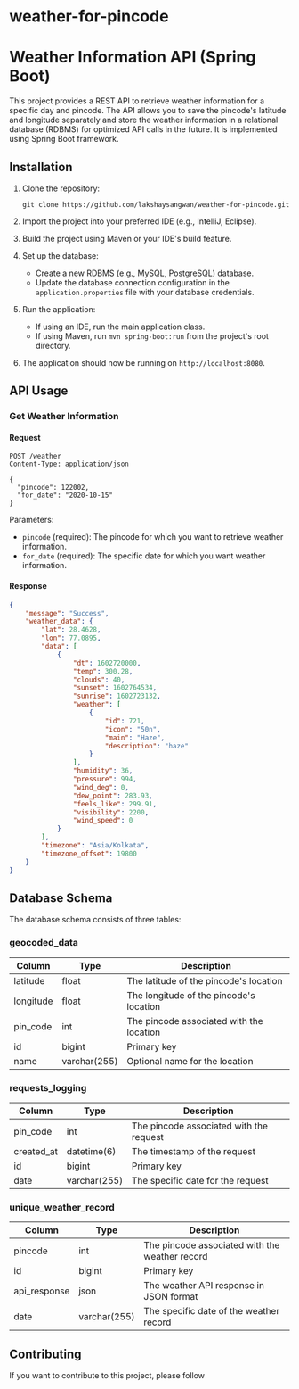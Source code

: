 # weather-for-pincode
# Weather Information API (Spring Boot)

This project provides a REST API to retrieve weather information for a specific day and pincode. The API allows you to save the pincode's latitude and longitude separately and store the weather information in a relational database (RDBMS) for optimized API calls in the future. It is implemented using Spring Boot framework.

## Installation

1. Clone the repository:

   ```
   git clone https://github.com/lakshaysangwan/weather-for-pincode.git
   ```

2. Import the project into your preferred IDE (e.g., IntelliJ, Eclipse).

3. Build the project using Maven or your IDE's build feature.

4. Set up the database:

   - Create a new RDBMS (e.g., MySQL, PostgreSQL) database.
   - Update the database connection configuration in the `application.properties` file with your database credentials.

5. Run the application:

   - If using an IDE, run the main application class.
   - If using Maven, run `mvn spring-boot:run` from the project's root directory.

6. The application should now be running on `http://localhost:8080`.

## API Usage

### Get Weather Information

#### Request

```
POST /weather
Content-Type: application/json

{
  "pincode": 122002,
  "for_date": "2020-10-15"
}

```

Parameters:
- `pincode` (required): The pincode for which you want to retrieve weather information.
- `for_date` (required): The specific date for which you want weather information.

#### Response

```json
{
    "message": "Success",
    "weather_data": {
        "lat": 28.4628,
        "lon": 77.0895,
        "data": [
            {
                "dt": 1602720000,
                "temp": 300.28,
                "clouds": 40,
                "sunset": 1602764534,
                "sunrise": 1602723132,
                "weather": [
                    {
                        "id": 721,
                        "icon": "50n",
                        "main": "Haze",
                        "description": "haze"
                    }
                ],
                "humidity": 36,
                "pressure": 994,
                "wind_deg": 0,
                "dew_point": 283.93,
                "feels_like": 299.91,
                "visibility": 2200,
                "wind_speed": 0
            }
        ],
        "timezone": "Asia/Kolkata",
        "timezone_offset": 19800
    }
}
```

## Database Schema

The database schema consists of three tables:

### geocoded_data

| Column     | Type        | Description                            |
| ---------- | ----------- | -------------------------------------- |
| latitude   | float       | The latitude of the pincode's location  |
| longitude  | float       | The longitude of the pincode's location |
| pin_code   | int         | The pincode associated with the location|
| id         | bigint      | Primary key                            |
| name       | varchar(255)| Optional name for the location          |

### requests_logging

| Column     | Type                  | Description                            |
| ---------- | --------------------- | -------------------------------------- |
| pin_code   | int                   | The pincode associated with the request |
| created_at | datetime(6)           | The timestamp of the request            |
| id         | bigint                | Primary key                            |
| date       | varchar(255)          | The specific date for the request       |

### unique_weather_record

| Column        | Type         | Description                                |
| ------------- | ------------ | ------------------------------------------ |
| pincode       | int          | The pincode associated with the weather record |
| id            | bigint       | Primary key                                |
| api_response  | json         | The weather API response in JSON format    |
| date          | varchar(255) | The specific date of the weather record     |

## Contributing

If you want to contribute to this project, please follow
